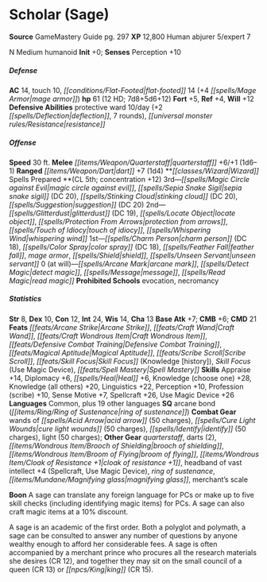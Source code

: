 ﻿---
cssclass: [monsters]
title1: Scholar (Sage)
title2: Scholar (Sage)
CR: 11
sources:
- name: GameMastery Guide
  page: 297
  link: http://paizo.com/pathfinderRPG/v5748btpy8ffn
XP: 12800
race: Human
classes:
- abjurer 5
- expert 7
alignment: N
size: Medium
type: humanoid
initiative:
  bonus: 0
AC:
  AC: 14
  touch: 10
  flat_footed: 14
  components:
    mage armor: 4
HP:
  HP: 61
  long: 7d8+5d6+12
  HD: 12
saves:
  fort: 5
  ref: 4
  will: 12
defensive_abilities:
- protective ward 10/day (+2 deflection, 7 rounds)
- resistance
speeds:
  base: 30
attacks:
  melee:
  - - text: quarterstaff +6/+1 (1d6-1)
      entries:
      - - damage: 1d6-1
      attack: quarterstaff
      bonus:
      - 6
      - 1
  ranged:
  - - text: dart +7 (1d4)
      entries:
      - - damage: 1d4
      attack: dart
      bonus:
      - 7
spells:
  entries:
  - name: magic circle against evil
    source: Wizard
    level: 3
  - name: sepia snake sigil
    source: Wizard
    level: 3
    DC: 20
  - name: stinking cloud
    source: Wizard
    level: 3
    DC: 20
  - name: suggestion
    source: Wizard
    level: 3
    DC: 20
  - name: glitterdust
    source: Wizard
    level: 2
    DC: 19
  - name: locate object
    source: Wizard
    level: 2
  - name: protection from arrows
    source: Wizard
    level: 2
  - name: touch of idiocy
    source: Wizard
    level: 2
  - name: whispering wind
    source: Wizard
    level: 2
  - name: charm person
    source: Wizard
    level: 1
    DC: 18
  - name: color spray
    source: Wizard
    level: 1
    DC: 18
  - name: feather fall
    source: Wizard
    level: 1
  - name: mage armor
    source: Wizard
    level: 1
  - name: shield
    source: Wizard
    level: 1
  - name: unseen servant
    source: Wizard
    level: 1
  - name: arcane mark
    source: Wizard
    level: 0
  - name: detect magic
    source: Wizard
    level: 0
  - name: message
    source: Wizard
    level: 0
  - name: read magic
    source: Wizard
    level: 0
  sources:
  - name: Wizard
    type: prepared
    CL: 5
    concentration: 12
    slots:
      0: at-will
    opposition_schools:
    - evocation
    - necromancy
ability_scores:
  STR: 8
  DEX: 10
  CON: 12
  INT: 24
  WIS: 14
  CHA: 13
BAB: 7
CMB: 6
CMD: 21
feats:
- name: Arcane Strike
- name: Craft Wand
- name: Craft Wondrous Item
- name: Defensive Combat Training
- name: Magical Aptitude
- name: Scribe Scroll
- name: Skill Focus (Knowledge [history])
- name: Skill Focus (Use Magic Device)
- name: Spell Mastery
skills:
  Appraise: 14
  Diplomacy: 6
  Heal: 6
  Knowledge (choose one): 28
  Knowledge (all others): 20
  Linguistics: 22
  Perception: 10
  Profession (scribe): 10
  Sense Motive: 7
  Spellcraft: 26
  Use Magic Device: 26
languages:
- Common
- plus 19 other languages
special_qualities:
- arcane bond (ring of sustenance)
gear:
  combat:
  - wands of acid arrow (50 charges)
  - cure light wounds (50 charges)
  - identify (50 charges)
  - light (50 charges)
  other:
  - quarterstaff
  - darts (2)
  - brooch of shielding
  - broom of flying
  - cloak of resistance +1
  - headband of vast intellect +4 (Spellcraft, Use Magic Device)
  - ring of sustenance
  - magnifying glass
  - merchant's scale
npc_boon: A sage can translate any foreign language for PCs or make up to five skill
  checks (including identifying magic items) for PCs. A sage can also craft magic
  items at a 10% discount.
desc_long: A sage is an academic of the first order. Both a polyglot and polymath,
  a sage can be consulted to answer any number of questions by anyone wealthy enough
  to afford her considerable fees. A sage is often accompanied by a merchant prince
  who procures all the research materials she desires (CR 12), and together they may
  sit on the small council of a queen (CR 13) or king (CR 15).

---

# Scholar (Sage)

**Source** GameMastery Guide pg. 297
**XP** 12,800
Human abjurer 5/expert 7

N Medium humanoid
**Init** +0; **Senses** Perception +10

##### Defense

**AC** 14, touch 10, _[[conditions/Flat-Footed|flat-footed]]_ 14 (+4 _[[spells/Mage Armor|mage armor]]_)
**hp** 61 (12 HD; 7d8+5d6+12)
**Fort** +5, **Ref** +4, **Will** +12
**Defensive Abilities** protective ward 10/day (+2 _[[spells/Deflection|deflection]]_, 7 rounds), _[[universal monster rules/Resistance|resistance]]_

##### Offense
**Speed** 30 ft.
**Melee** _[[items/Weapon/Quarterstaff|quarterstaff]]_ +6/+1 (1d6–1)
**Ranged** _[[items/Weapon/Dart|dart]]_ +7 (1d4)
**_[[classes/Wizard|Wizard]]_ Spells Prepared **(CL 5th; concentration +12)
3rd—_[[spells/Magic Circle against Evil|magic circle against evil]]_, _[[spells/Sepia Snake Sigil|sepia snake sigil]]_ (DC 20), _[[spells/Stinking Cloud|stinking cloud]]_ (DC 20), _[[spells/Suggestion|suggestion]]_ (DC 20)
2nd—_[[spells/Glitterdust|glitterdust]]_ (DC 19), _[[spells/Locate Object|locate object]]_, _[[spells/Protection From Arrows|protection from arrows]]_, _[[spells/Touch of Idiocy|touch of idiocy]]_, _[[spells/Whispering Wind|whispering wind]]_
1st—_[[spells/Charm Person|charm person]]_ (DC 18), _[[spells/Color Spray|color spray]]_ (DC 18), _[[spells/Feather Fall|feather fall]]_, _mage armor_, _[[spells/Shield|shield]]_, _[[spells/Unseen Servant|unseen servant]]_
0 (at will)—_[[spells/Arcane Mark|arcane mark]]_, _[[spells/Detect Magic|detect magic]]_, _[[spells/Message|message]]_, _[[spells/Read Magic|read magic]]_
**Prohibited Schools** evocation, necromancy

##### Statistics
**Str** 8, **Dex** 10, **Con** 12, **Int** 24, **Wis** 14, **Cha** 13
**Base Atk** +7; **CMB** +6; **CMD** 21
**Feats** _[[feats/Arcane Strike|Arcane Strike]]_, _[[feats/Craft Wand|Craft Wand]]_, _[[feats/Craft Wondrous Item|Craft Wondrous Item]]_, _[[feats/Defensive Combat Training|Defensive Combat Training]]_, _[[feats/Magical Aptitude|Magical Aptitude]]_, _[[feats/Scribe Scroll|Scribe Scroll]]_, _[[feats/Skill Focus|Skill Focus]]_ (Knowledge [history]), _Skill Focus_ (Use Magic Device), _[[feats/Spell Mastery|Spell Mastery]]_
**Skills** Appraise +14, Diplomacy +6, _[[spells/Heal|Heal]]_ +6, Knowledge (choose one) +28, Knowledge (all others) +20, Linguistics +22, Perception +10, Profession (scribe) +10, Sense Motive +7, Spellcraft +26, Use Magic Device +26
**Languages** Common, plus 19 other languages
**SQ** arcane bond (_[[items/Ring/Ring of Sustenance|ring of sustenance]]_)
**Combat Gear** wands of _[[spells/Acid Arrow|acid arrow]]_ (50 charges), _[[spells/Cure Light Wounds|cure light wounds]]_ (50 charges), _[[spells/Identify|identify]]_ (50 charges), light (50 charges); **Other Gear** _quarterstaff_, darts (2), _[[items/Wondrous Item/Brooch of Shielding|brooch of shielding]]_, _[[items/Wondrous Item/Broom of Flying|broom of flying]]_, _[[items/Wondrous Item/Cloak of _Resistance_ +1|cloak of _resistance_ +1]]_, headband of vast intellect +4 (Spellcraft, Use Magic Device), _ring of sustenance_, _[[items/Mundane/Magnifying glass|magnifying glass]]_, merchant’s scale

**Boon** A sage can translate any foreign language for PCs or make up to five skill checks (including identifying magic items) for PCs. A sage can also craft magic items at a 10% discount.

A sage is an academic of the first order. Both a polyglot and polymath, a sage can be consulted to answer any number of questions by anyone wealthy enough to afford her considerable fees. A sage is often accompanied by a merchant prince who procures all the research materials she desires (CR 12), and together they may sit on the small council of a queen (CR 13) or _[[npcs/King|king]]_ (CR 15).